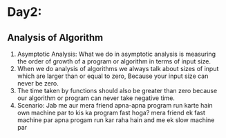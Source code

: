 # Day2:

## Analysis of Algorithm
1. Asymptotic Analysis: What we do in asymptotic analysis is measuring the order of growth of a program or algorithm in terms of input size.
2. When we do analysis of algorithms we always talk about sizes of input which are larger than or equal to zero, Because your input size can never be zero.
3. The time taken by functions should also be greater than zero because our algorithm or program can never take negative time.
4. Scenario: Jab me aur mera friend apna-apna program run karte hain own machine par to kis ka program fast hoga? mera friend ek fast machine par apna progam run kar raha hain and me ek slow machine par
